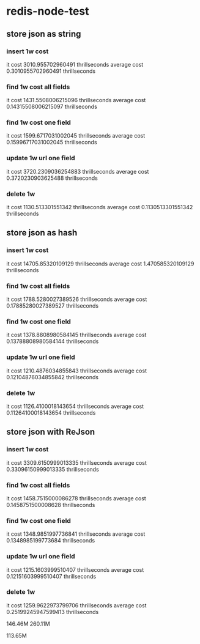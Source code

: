 # redis-node-test

## store json as string

### insert 1w cost 
it cost 3010.955702960491 thrillseconds
average cost 0.3010955702960491 thrillseconds

### find 1w cost all fields
it cost 1431.5508006215096 thrillseconds
average cost 0.14315508006215097 thrillseconds

### find 1w cost one field
it cost 1599.6717031002045 thrillseconds
average cost 0.15996717031002045 thrillseconds

### update 1w url one field 
it cost 3720.2309036254883 thrillseconds
average cost 0.3720230903625488 thrillseconds

### delete 1w 
it cost 1130.513301551342 thrillseconds
average cost 0.1130513301551342 thrillseconds

## store json as hash

### insert 1w cost 
it cost 14705.85320109129 thrillseconds
average cost 1.470585320109129 thrillseconds

### find 1w cost all fields
it cost 1788.5280027389526 thrillseconds
average cost 0.17885280027389527 thrillseconds

### find 1w cost one field
it cost 1378.8808980584145 thrillseconds
average cost 0.13788808980584144 thrillseconds

### update 1w url one field 
it cost 1210.4876034855843 thrillseconds
average cost 0.12104876034855842 thrillseconds

### delete 1w 
it cost 1126.4100018143654 thrillseconds
average cost 0.11264100018143654 thrillseconds

## store json with ReJson

### insert 1w cost 
it cost 3309.6150999013335 thrillseconds
average cost 0.33096150999013335 thrillseconds

### find 1w cost all fields
it cost 1458.7515000086278 thrillseconds
average cost 0.1458751500008628 thrillseconds

### find 1w cost one field
it cost 1348.9851997736841 thrillseconds
average cost 0.1348985199773684 thrillseconds


### update 1w url one field 
it cost 1215.1603999510407 thrillseconds
average cost 0.12151603999510407 thrillseconds

### delete 1w 

it cost 1259.9622973799706 thrillseconds
average cost 0.25199245947599413 thrillseconds

146.46M
260.11M

113.65M